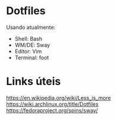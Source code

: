 # Dotfiles

Usando atualmente:
* Shell: Bash
* WM/DE: Sway
* Editor: Vim
* Terminal: foot

# Links úteis

<https://en.wikipedia.org/wiki/Less_is_more> <br>
<https://wiki.archlinux.org/title/Dotfiles> <br>
<https://fedoraproject.org/spins/sway/> <br>

